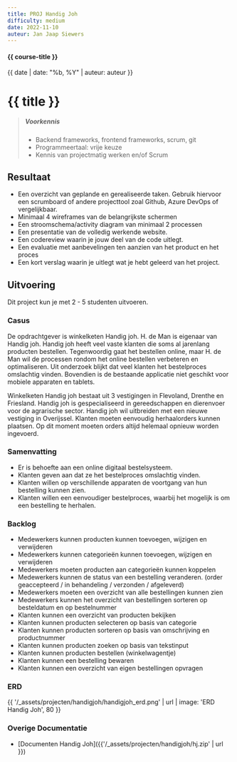 ```yaml
---
title: PROJ Handig Joh
difficulty: medium
date: 2022-11-10
auteur: Jan Jaap Siewers
---
```


#### {{ course-title }}
{{ date | date: "%b, %Y" | auteur: auteur }}

# {{ title }}

> ##### Voorkennis
> * Backend frameworks, frontend frameworks, scrum, git 
> * Programmeertaal: vrije keuze
> * Kennis van projectmatig werken en/of Scrum

## Resultaat
* Een overzicht van geplande en gerealiseerde taken. Gebruik hiervoor een scrumboard of andere projecttool zoal Github, Azure DevOps of vergelijkbaar.
* Minimaal 4 wireframes van de belangrijkste schermen
* Een stroomschema/activity diagram van minimaal 2 processen
* Een presentatie van de volledig werkende website.
* Een codereview waarin je jouw deel van de code uitlegt.
* Een evaluatie met aanbevelingen ten aanzien van het product en het proces
* Een kort verslag waarin je uitlegt wat je hebt geleerd van het project.

## Uitvoering
Dit project kun je met 2 - 5 studenten uitvoeren.


### Casus
De opdrachtgever is winkelketen Handig joh. H. de Man is eigenaar van Handig joh. Handig joh heeft veel vaste klanten die soms al jarenlang producten bestellen. Tegenwoordig gaat het bestellen online, maar H. de Man wil de processen rondom het online bestellen verbeteren en optimaliseren. Uit onderzoek blijkt dat veel klanten het bestelproces omslachtig vinden. Bovendien is de bestaande applicatie niet geschikt voor mobiele apparaten en tablets.  

Winkelketen Handig joh bestaat uit 3 vestigingen in Flevoland, Drenthe en Friesland. Handig joh is gespecialiseerd in gereedschappen en dierenvoer voor de agrarische sector. Handig joh wil uitbreiden met een nieuwe vestiging in Overijssel. Klanten moeten eenvoudig herhaalorders kunnen plaatsen. Op dit moment moeten orders altijd helemaal opnieuw worden ingevoerd.

### Samenvatting
* Er is behoefte aan een online digitaal bestelsysteem. 
* Klanten geven aan dat ze het bestelproces omslachtig vinden. 
* Klanten willen op verschillende apparaten de voortgang van hun bestelling kunnen zien.
* Klanten willen een eenvoudiger bestelproces, waarbij het mogelijk is om een bestelling te herhalen.

### Backlog
* Medewerkers kunnen producten kunnen toevoegen, wijzigen en verwijderen
* Medewerkers kunnen categorieën kunnen toevoegen, wijzigen en verwijderen
* Medewerkers moeten producten aan categorieën kunnen koppelen
* Medewerkers kunnen de status van een bestelling veranderen. (order geaccepteerd / in behandeling / verzonden / afgeleverd) 
* Medewerkers moeten een overzicht van alle bestellingen kunnen zien
* Medewerkers kunnen het overzicht van bestellingen sorteren op besteldatum en op bestelnummer
* Klanten kunnen een overzicht van producten bekijken
* Klanten kunnen producten selecteren op basis van categorie
* Klanten kunnen producten sorteren op basis van omschrijving en productnummer
* Klanten kunnen producten zoeken op basis van tekstinput 
* Klanten kunnen producten bestellen (winkelwagentje)
* Klanten kunnen een bestelling bewaren
* Klanten kunnen een overzicht van eigen bestellingen opvragen

### ERD
{{ '/_assets/projecten/handigjoh/handigjoh_erd.png' | url | image: 'ERD Handig Joh', 80 }}


### Overige Documentatie
* [Documenten Handig Joh]({{'/_assets/projecten/handigjoh/hj.zip' | url }})

